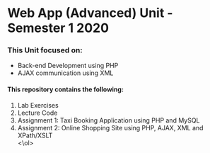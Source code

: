 # Web App (Advanced) Unit - Semester 1 2020

<h3>This Unit focused on:</h3>
<ul>
  <li> Back-end Development using PHP </li>
  <li> AJAX communication using XML </li>
</ul>

<h4> This repository contains the following: </h4>
<ol>
  <li> Lab Exercises </li>
  <li> Lecture Code </li>
  <li> Assignment 1: Taxi Booking Application using PHP and MySQL</li>
  <li> Assignment 2: Online Shopping Site using PHP, AJAX, XML and XPath/XSLT </li>
<\ol>

